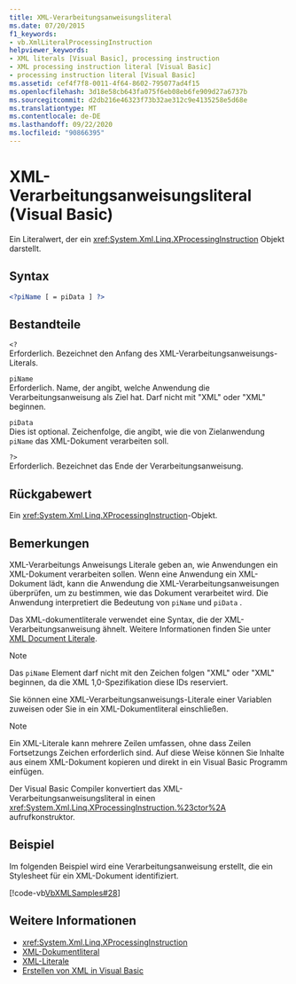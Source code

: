 ```yaml
---
title: XML-Verarbeitungsanweisungsliteral
ms.date: 07/20/2015
f1_keywords:
- vb.XmlLiteralProcessingInstruction
helpviewer_keywords:
- XML literals [Visual Basic], processing instruction
- XML processing instruction literal [Visual Basic]
- processing instruction literal [Visual Basic]
ms.assetid: cef4f7f8-0011-4f64-8602-795077ad4f15
ms.openlocfilehash: 3d18e58cb643fa075f6eb08eb6fe909d27a6737b
ms.sourcegitcommit: d2db216e46323f73b32ae312c9e4135258e5d68e
ms.translationtype: MT
ms.contentlocale: de-DE
ms.lasthandoff: 09/22/2020
ms.locfileid: "90866395"
---
```

# <a name="xml-processing-instruction-literal-visual-basic"></a>XML-Verarbeitungsanweisungsliteral (Visual Basic)

Ein Literalwert, der ein <xref:System.Xml.Linq.XProcessingInstruction> Objekt darstellt.  
  
## <a name="syntax"></a>Syntax  
  
```xml  
<?piName [ = piData ] ?>  
```  
  
## <a name="parts"></a>Bestandteile  

 `<?`  
 Erforderlich. Bezeichnet den Anfang des XML-Verarbeitungsanweisungs-Literals.  
  
 `piName`  
 Erforderlich. Name, der angibt, welche Anwendung die Verarbeitungsanweisung als Ziel hat. Darf nicht mit "XML" oder "XML" beginnen.  
  
 `piData`  
 Dies ist optional. Zeichenfolge, die angibt, wie die von Zielanwendung `piName` das XML-Dokument verarbeiten soll.  
  
 `?>`  
 Erforderlich. Bezeichnet das Ende der Verarbeitungsanweisung.  
  
## <a name="return-value"></a>Rückgabewert  

 Ein <xref:System.Xml.Linq.XProcessingInstruction>-Objekt.  
  
## <a name="remarks"></a>Bemerkungen  

 XML-Verarbeitungs Anweisungs Literale geben an, wie Anwendungen ein XML-Dokument verarbeiten sollen. Wenn eine Anwendung ein XML-Dokument lädt, kann die Anwendung die XML-Verarbeitungsanweisungen überprüfen, um zu bestimmen, wie das Dokument verarbeitet wird. Die Anwendung interpretiert die Bedeutung von `piName` und `piData` .  
  
 Das XML-dokumentliterale verwendet eine Syntax, die der XML-Verarbeitungsanweisung ähnelt. Weitere Informationen finden Sie unter [XML Document Literale](xml-document-literal.md).  
  
> [!NOTE]
> Das `piName` Element darf nicht mit den Zeichen folgen "XML" oder "XML" beginnen, da die XML 1,0-Spezifikation diese IDs reserviert.  
  
 Sie können eine XML-Verarbeitungsanweisungs-Literale einer Variablen zuweisen oder Sie in ein XML-Dokumentliteral einschließen.  
  
> [!NOTE]
> Ein XML-Literale kann mehrere Zeilen umfassen, ohne dass Zeilen Fortsetzungs Zeichen erforderlich sind. Auf diese Weise können Sie Inhalte aus einem XML-Dokument kopieren und direkt in ein Visual Basic Programm einfügen.  
  
 Der Visual Basic Compiler konvertiert das XML-Verarbeitungsanweisungsliteral in einen <xref:System.Xml.Linq.XProcessingInstruction.%23ctor%2A> aufrufkonstruktor.  
  
## <a name="example"></a>Beispiel  

 Im folgenden Beispiel wird eine Verarbeitungsanweisung erstellt, die ein Stylesheet für ein XML-Dokument identifiziert.  
  
 [!code-vb[VbXMLSamples#28](~/samples/snippets/visualbasic/VS_Snippets_VBCSharp/VbXMLSamples/VB/XMLSamples13.vb#28)]  
  
## <a name="see-also"></a>Weitere Informationen

- <xref:System.Xml.Linq.XProcessingInstruction>
- [XML-Dokumentliteral](xml-document-literal.md)
- [XML-Literale](index.md)
- [Erstellen von XML in Visual Basic](../../programming-guide/language-features/xml/creating-xml.md)
